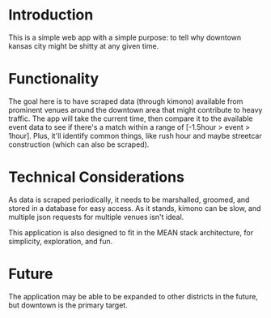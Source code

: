 # Introduction
This is a simple web app with a simple purpose: to tell why downtown kansas city might be shitty at any given time.

# Functionality
The goal here is to have scraped data (through kimono) available from prominent venues around the downtown area that might contribute to heavy traffic. The app will take the current time, then compare it to the available event data to see if there's a match within a range of [-1.5hour > event > 1hour]. Plus, it'll identify common things, like rush hour and maybe streetcar construction (which can also be scraped).

# Technical Considerations
As data is scraped periodically, it needs to be marshalled, groomed, and stored in a database for easy access. As it stands, kimono can be slow, and multiple json requests for multiple venues isn't ideal.

This application is also designed to fit in the MEAN stack architecture, for simplicity, exploration, and fun.

# Future
The application may be able to be expanded to other districts in the future, but downtown is the primary target.